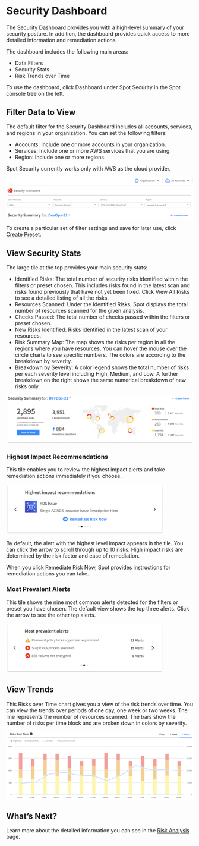 <meta name="robots" content="noindex">

# Security Dashboard

The Security Dashboard provides you with a high-level summary of your security posture. In addition, the dashboard provides quick access to more detailed information and remediation actions.

The dashboard includes the following main areas:
- Data Filters
- Security Stats
- Risk Trends over Time

To use the dashboard, click Dashboard under Spot Security in the Spot console tree on the left.

## Filter Data to View

The default filter for the Security Dashboard includes all accounts, services, and regions in your organization. You can set the following filters:
- Accounts: Include one or more accounts in your organization.
- Services: Include one or more AWS services that you are using.
- Region: Include one or more regions.

Spot Security currently works only with AWS as the cloud provider.

<img src="/spot-security/_media/a-features-dashboard-01.png" />

To create a particular set of filter settings and save for later use, click [Create Preset](spot-security/features/security-dashboard/create-preset).

## View Security Stats

The large tile at the top provides your main security stats:
- Identified Risks: The total number of security risks identified within the filters or preset chosen. This includes risks found in the latest scan and risks found previously that have not yet been fixed. Click View All Risks to see a detailed listing of all the risks.
- Resources Scanned: Under the Identified Risks, Spot displays the total number of resources scanned for the given analysis.
- Checks Passed: The total number of checks passed within the filters or preset chosen.
- New Risks Identified: Risks identified in the latest scan of your resources.
- Risk Summary Map: The map shows the risks per region in all the regions where you have resources. You can hover the mouse over the circle charts to see specific numbers. The colors are according to the breakdown by severity.
- Breakdown by Severity: A color legend shows the total number of risks per each severity level including High, Medium, and Low. A further breakdown on the right shows the same numerical breakdown of new risks only.

<img src="/spot-security/_media/a-features-dashboard-02.png" />

### Highest Impact Recommendations

This tile enables you to review the highest impact alerts and take remediation actions immediately if you choose.

<img src="/spot-security/_media/features-dashboard-03.png" width="426" height="133" />

By default, the alert with the highest level impact appears in the tile. You can click the arrow to scroll through up to 10 risks. High impact risks are determined by the risk factor and ease of remediation.

When you click Remediate Risk Now, Spot provides instructions for remediation actions you can take.

### Most Prevalent Alerts

This tile shows the nine most common alerts detected for the filters or preset you have chosen. The default view shows the top three alerts. Click the arrow to see the other top alerts.

<img src="/spot-security/_media/features-dashboard-04.png" width="423" height="134" />

## View Trends

This Risks over Time chart gives you a view of the risk trends over time. You can view the trends over periods of one day, one week or two weeks. The line represents the number of resources scanned. The bars show the number of risks per time block and are broken down in colors by severity.

<img src="/spot-security/_media/features-dashboard-05.png" />

## What’s Next?

Learn more about the detailed information you can see in the [Risk Analysis](spot-security/features/analyze-risks/) page.
